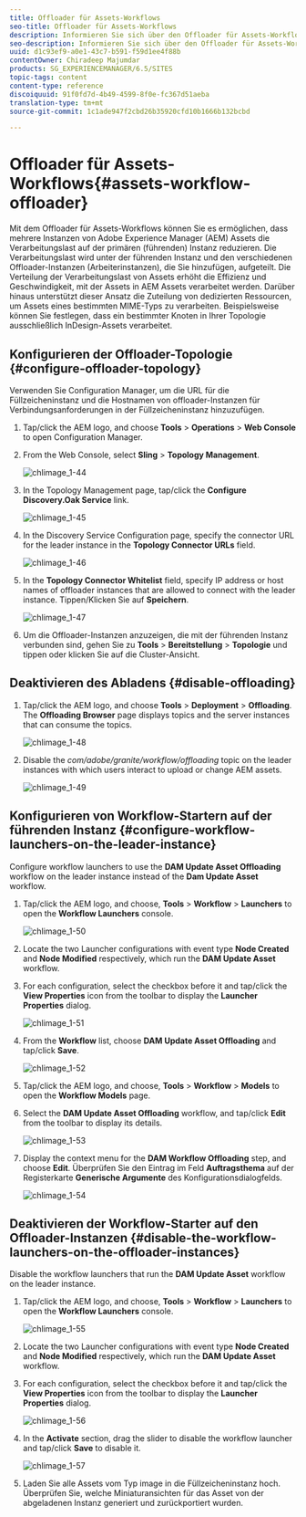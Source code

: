 ```yaml
---
title: Offloader für Assets-Workflows
seo-title: Offloader für Assets-Workflows
description: Informieren Sie sich über den Offloader für Assets-Workflows.
seo-description: Informieren Sie sich über den Offloader für Assets-Workflows.
uuid: d1c93ef9-a0e1-43c7-b591-f59d1ee4f88b
contentOwner: Chiradeep Majumdar
products: SG_EXPERIENCEMANAGER/6.5/SITES
topic-tags: content
content-type: reference
discoiquuid: 91f0fd7d-4b49-4599-8f0e-fc367d51aeba
translation-type: tm+mt
source-git-commit: 1c1ade947f2cbd26b35920cfd10b1666b132bcbd

---
```



# Offloader für Assets-Workflows{#assets-workflow-offloader}

Mit dem Offloader für Assets-Workflows können Sie es ermöglichen, dass mehrere Instanzen von Adobe Experience Manager (AEM) Assets die Verarbeitungslast auf der primären (führenden) Instanz reduzieren. Die Verarbeitungslast wird unter der führenden Instanz und den verschiedenen Offloader-Instanzen (Arbeiterinstanzen), die Sie hinzufügen, aufgeteilt. Die Verteilung der Verarbeitungslast von Assets erhöht die Effizienz und Geschwindigkeit, mit der Assets in AEM Assets verarbeitet werden. Darüber hinaus unterstützt dieser Ansatz die Zuteilung von dedizierten Ressourcen, um Assets eines bestimmten MIME-Typs zu verarbeiten. Beispielsweise können Sie festlegen, dass ein bestimmter Knoten in Ihrer Topologie ausschließlich InDesign-Assets verarbeitet.

## Konfigurieren der Offloader-Topologie {#configure-offloader-topology}

Verwenden Sie Configuration Manager, um die URL für die Füllzeicheninstanz und die Hostnamen von offloader-Instanzen für Verbindungsanforderungen in der Füllzeicheninstanz hinzuzufügen.

1. Tap/click the AEM logo, and choose **Tools** > **Operations** > **Web Console** to open Configuration Manager.
1. From the Web Console, select **Sling** >  **Topology Management**.

   ![chlimage_1-44](assets/chlimage_1-44a.png)

1. In the Topology Management page, tap/click the **Configure Discovery.Oak Service** link.

   ![chlimage_1-45](assets/chlimage_1-45a.png)

1. In the Discovery Service Configuration page, specify the connector URL for the leader instance in the **Topology Connector URLs** field.

   ![chlimage_1-46](assets/chlimage_1-46a.png)

1. In the **Topology Connector Whitelist** field, specify IP address or host names of offloader instances that are allowed to connect with the leader instance. Tippen/Klicken Sie auf **Speichern**.

   ![chlimage_1-47](assets/chlimage_1-47a.png)

1. Um die Offloader-Instanzen anzuzeigen, die mit der führenden Instanz verbunden sind, gehen Sie zu **Tools** > **Bereitstellung** > **Topologie** und tippen oder klicken Sie auf die Cluster-Ansicht.

## Deaktivieren des Abladens {#disable-offloading}

1. Tap/click the AEM logo, and choose **Tools** > **Deployment** > **Offloading**. The **Offloading Browser** page displays topics and the server instances that can consume the topics.

   ![chlimage_1-48](assets/chlimage_1-48a.png)

1. Disable the *com/adobe/granite/workflow/offloading* topic on the leader instances with which users interact to upload or change AEM assets.

   ![chlimage_1-49](assets/chlimage_1-49a.png)

## Konfigurieren von Workflow-Startern auf der führenden Instanz {#configure-workflow-launchers-on-the-leader-instance}

Configure workflow launchers to use the **DAM Update Asset Offloading** workflow on the leader instance instead of the **Dam Update Asset** workflow.

1. Tap/click the AEM logo, and choose, **Tools** > **Workflow** > **Launchers** to open the **Workflow Launchers** console.

   ![chlimage_1-50](assets/chlimage_1-50a.png)

1. Locate the two Launcher configurations with event type **Node Created** and **Node Modified** respectively, which run the **DAM Update Asset** workflow.
1. For each configuration, select the checkbox before it and tap/click the **View Properties** icon from the toolbar to display the **Launcher Properties** dialog.

   ![chlimage_1-51](assets/chlimage_1-51a.png)

1. From the **Workflow** list, choose **DAM Update Asset Offloading** and tap/click **Save**.

   ![chlimage_1-52](assets/chlimage_1-52a.png)

1. Tap/click the AEM logo, and choose, **Tools** > **Workflow** > **Models** to open the **Workflow Models** page.
1. Select the **DAM Update Asset Offloading** workflow, and tap/click **Edit** from the toolbar to display its details.

   ![chlimage_1-53](assets/chlimage_1-53a.png)

1. Display the context menu for the **DAM Workflow Offloading** step, and choose **Edit**. Überprüfen Sie den Eintrag im Feld **Auftragsthema** auf der Registerkarte **Generische Argumente** des Konfigurationsdialogfelds.

   ![chlimage_1-54](assets/chlimage_1-54a.png)

## Deaktivieren der Workflow-Starter auf den Offloader-Instanzen {#disable-the-workflow-launchers-on-the-offloader-instances}

Disable the workflow launchers that run the **DAM Update Asset** workflow on the leader instance.

1. Tap/click the AEM logo, and choose, **Tools** > **Workflow** > **Launchers** to open the **Workflow Launchers** console.

   ![chlimage_1-55](assets/chlimage_1-55a.png)

1. Locate the two Launcher configurations with event type **Node Created** and **Node Modified** respectively, which run the **DAM Update Asset** workflow.
1. For each configuration, select the checkbox before it and tap/click the **View Properties** icon from the toolbar to display the **Launcher Properties** dialog.

   ![chlimage_1-56](assets/chlimage_1-56a.png)

1. In the **Activate** section, drag the slider to disable the workflow launcher and tap/click **Save** to disable it.

   ![chlimage_1-57](assets/chlimage_1-57a.png)

1. Laden Sie alle Assets vom Typ image in die Füllzeicheninstanz hoch. Überprüfen Sie, welche Miniaturansichten für das Asset von der abgeladenen Instanz generiert und zurückportiert wurden.

